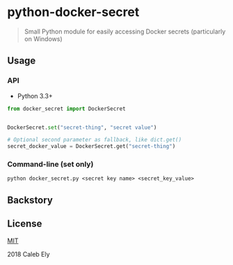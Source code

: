 # python-docker-secret
> Small Python module for easily accessing Docker secrets (particularly on Windows)


## Usage ##
### API ###
* Python 3.3+

```py
from docker_secret import DockerSecret


DockerSecret.set("secret-thing", "secret value")

# Optional second parameter as fallback, like dict.get()
secret_docker_value = DockerSecret.get("secret-thing")
```

### Command-line (set only) ##
```
python docker_secret.py <secret key name> <secret_key_value>
```

## Backstory ##



## License ##
[MIT](LICENSE)

2018 Caleb Ely
